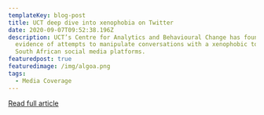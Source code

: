 ```yaml
---
templateKey: blog-post
title: UCT deep dive into xenophobia on Twitter
date: 2020-09-07T09:52:38.196Z
description: UCT’s Centre for Analytics and Behavioural Change has found
  evidence of attempts to manipulate conversations with a xenophobic tone on
  South African social media platforms.
featuredpost: true
featuredimage: /img/algoa.png
tags:
  - Media Coverage
---
```

[Read full article](https://www.news.uct.ac.za/article/-2020-09-07-uct-deep-dive-into-xenophobia-on-twitter)